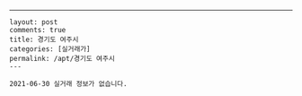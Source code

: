 ---
    layout: post
    comments: true
    title: 경기도 여주시
    categories: [실거래가]
    permalink: /apt/경기도 여주시
    ---

    2021-06-30 실거래 정보가 없습니다.

    